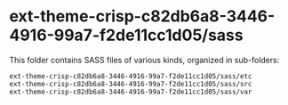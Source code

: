 # ext-theme-crisp-c82db6a8-3446-4916-99a7-f2de11cc1d05/sass

This folder contains SASS files of various kinds, organized in sub-folders:

    ext-theme-crisp-c82db6a8-3446-4916-99a7-f2de11cc1d05/sass/etc
    ext-theme-crisp-c82db6a8-3446-4916-99a7-f2de11cc1d05/sass/src
    ext-theme-crisp-c82db6a8-3446-4916-99a7-f2de11cc1d05/sass/var
